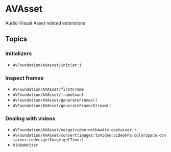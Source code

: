# AVAsset

Audio-Visual Asset related extensions


## Topics

### Initializers
- ``AVFoundation/AVAsset/init(at:)``

### Inspect frames
- ``AVFoundation/AVAsset/firstFrame``
- ``AVFoundation/AVAsset/frameCount``
- ``AVFoundation/AVAsset/generateFrames()``
- ``AVFoundation/AVAsset/generateFramesStream()``

### Dealing with videos
- ``AVFoundation/AVAsset/merge(video:withAudio:container:)``
- ``AVFoundation/AVAsset/convert(images:toVideo:videoFPS:colorSpace:container:codec:getImage:getTime:)``
- ``VideoWriter``
